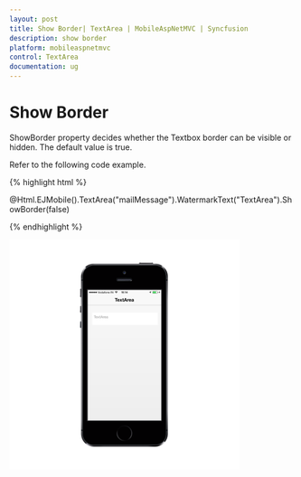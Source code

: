 ```yaml
---
layout: post
title: Show Border| TextArea | MobileAspNetMVC | Syncfusion
description: show border
platform: mobileaspnetmvc
control: TextArea
documentation: ug
---
```


# Show Border

ShowBorder property decides whether the Textbox border can be visible or hidden. The default value is true.

Refer to the following code example.

{% highlight html %}

@Html.EJMobile().TextArea("mailMessage").WatermarkText("TextArea").ShowBorder(false)

{% endhighlight %}

![](Show-Border_images/Show-Border_img1.png)






